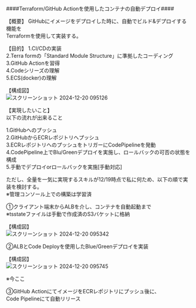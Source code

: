 ####Terraform/GitHub Actionを使用したコンテナの自動デプロイ####  

【概要】 GitHubにイメージをデプロイした時に、自動でビルド&デプロイする機能を  
Terraformを使用して実装する。  

【目的】 
1.CI/CDの実装  
2.Terra formの「Standard Module Structure」に準拠したコーディング  
3.GitHub Actionを習得  
4.Codeシリーズの理解  
5.ECS(docker)の理解  


【構成図】  
![スクリーンショット 2024-12-20 095126](https://github.com/user-attachments/assets/c0fe48ca-da39-4c8c-821b-2cd2170238c9)  

【実現したいこと】  
以下の流れが出来ること  

1.GitHubへのプッシュ  
2.GitHubからECRレポジトリへプッシュ  
3.ECRレポジトリへのプッシュをトリガーにCodePipelineを発動  
4.CodePipeline上でBlu/Greenデプロイを実施し、ロールバックの可否の状態を構成  
5.手動でデプロイorロールバックを実施[手動対応]  

ただし、全量を一気に実現するスキルが12/19時点で私に何ため、以下の順で実装を検討する。  
※管理コンソール上での構築は学習済  

①クライアント端末からALBを介し、コンテナを自動起動まで  
※tsstateファイルは手動で作成済のS3バケットに格納  

【構成図】  
![スクリーンショット 2024-12-20 095342](https://github.com/user-attachments/assets/d5827123-8697-458d-af08-ef93d765c258)  

②ALBとCode Deployを使用したBlue/Greenデプロイを実装  

【構成図】  
![スクリーンショット 2024-12-20 095745](https://github.com/user-attachments/assets/726fb98b-4494-49d7-84e2-469204c5ca93)  

※今ここ

③GitHub ActionにてイメージをECRレポジトリにプッシュ後に、  
Code Pipelineにて自動リリース  